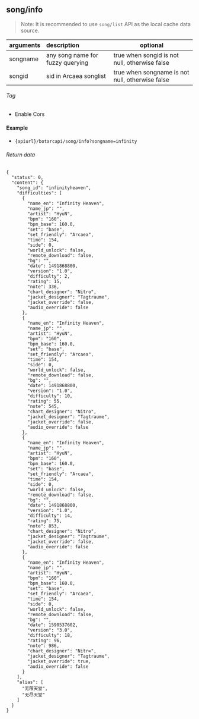 ## song/info

> Note: It is recommended to use `song/list` API as the local cache data source.

| arguments  | description                                                                | optional                                        |
|:-----------|:---------------------------------------------------------------------------|-------------------------------------------------|
| songname   | any song name for fuzzy querying                                           | true when songid is not null, otherwise false   |
| songid     | sid in Arcaea songlist                                                     | true when songname is not null, otherwise false |

###### Tag

* Enable Cors

#### Example

+ `{apiurl}/botarcapi/song/info?songname=infinity`

###### Return data

```json5
{
  "status": 0,
  "content": {
    "song_id": "infinityheaven",
    "difficulties": [
      {
        "name_en": "Infinity Heaven",
        "name_jp": "",
        "artist": "HyuN",
        "bpm": "160",
        "bpm_base": 160.0,
        "set": "base",
        "set_friendly": "Arcaea",
        "time": 154,
        "side": 0,
        "world_unlock": false,
        "remote_download": false,
        "bg": "",
        "date": 1491868800,
        "version": "1.0",
        "difficulty": 2,
        "rating": 15,
        "note": 336,
        "chart_designer": "Nitro",
        "jacket_designer": "Tagtraume",
        "jacket_override": false,
        "audio_override": false
      },
      {
        "name_en": "Infinity Heaven",
        "name_jp": "",
        "artist": "HyuN",
        "bpm": "160",
        "bpm_base": 160.0,
        "set": "base",
        "set_friendly": "Arcaea",
        "time": 154,
        "side": 0,
        "world_unlock": false,
        "remote_download": false,
        "bg": "",
        "date": 1491868800,
        "version": "1.0",
        "difficulty": 10,
        "rating": 55,
        "note": 545,
        "chart_designer": "Nitro",
        "jacket_designer": "Tagtraume",
        "jacket_override": false,
        "audio_override": false
      },
      {
        "name_en": "Infinity Heaven",
        "name_jp": "",
        "artist": "HyuN",
        "bpm": "160",
        "bpm_base": 160.0,
        "set": "base",
        "set_friendly": "Arcaea",
        "time": 154,
        "side": 0,
        "world_unlock": false,
        "remote_download": false,
        "bg": "",
        "date": 1491868800,
        "version": "1.0",
        "difficulty": 14,
        "rating": 75,
        "note": 853,
        "chart_designer": "Nitro",
        "jacket_designer": "Tagtraume",
        "jacket_override": false,
        "audio_override": false
      },
      {
        "name_en": "Infinity Heaven",
        "name_jp": "",
        "artist": "HyuN",
        "bpm": "160",
        "bpm_base": 160.0,
        "set": "base",
        "set_friendly": "Arcaea",
        "time": 154,
        "side": 0,
        "world_unlock": false,
        "remote_download": false,
        "bg": "",
        "date": 1590537602,
        "version": "3.0",
        "difficulty": 18,
        "rating": 96,
        "note": 986,
        "chart_designer": "Nitr∞",
        "jacket_designer": "Tagtraume",
        "jacket_override": true,
        "audio_override": false
      }
    ],
    "alias": [
      "无限天堂",
      "无尽天堂"
    ]
  }
}
```

